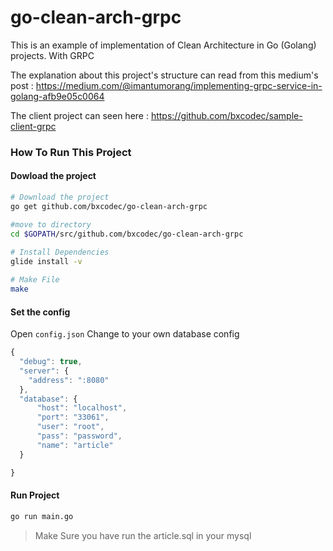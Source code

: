 # go-clean-arch-grpc

This is an example of implementation of Clean Architecture in Go (Golang) projects. With GRPC


The explanation about this project's structure  can read from this medium's post :  https://medium.com/@imantumorang/implementing-grpc-service-in-golang-afb9e05c0064


The client project can seen here : https://github.com/bxcodec/sample-client-grpc

### How To Run This Project

#### Dowload the project
```bash
# Download the project 
go get github.com/bxcodec/go-clean-arch-grpc

#move to directory
cd $GOPATH/src/github.com/bxcodec/go-clean-arch-grpc
 
# Install Dependencies
glide install -v

# Make File
make
```

#### Set  the config
Open `config.json`
Change to your own database config
```js
{
  "debug": true,
  "server": {
    "address": ":8080"
  },
  "database": {
      "host": "localhost",
      "port": "33061",
      "user": "root",
      "pass": "password",
      "name": "article"
  }

}

```


####  Run Project

```bash
go run main.go

```
 

> Make Sure you have run the article.sql in your mysql
